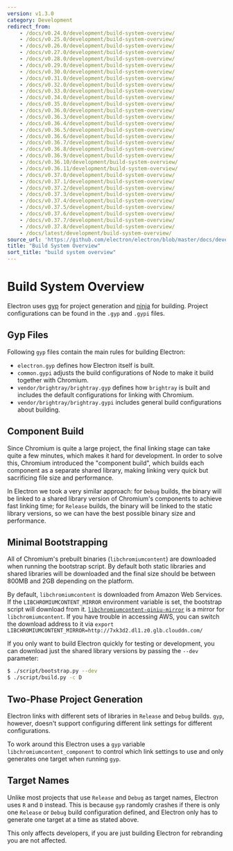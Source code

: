```yaml
---
version: v1.3.0
category: Development
redirect_from:
    - /docs/v0.24.0/development/build-system-overview/
    - /docs/v0.25.0/development/build-system-overview/
    - /docs/v0.26.0/development/build-system-overview/
    - /docs/v0.27.0/development/build-system-overview/
    - /docs/v0.28.0/development/build-system-overview/
    - /docs/v0.29.0/development/build-system-overview/
    - /docs/v0.30.0/development/build-system-overview/
    - /docs/v0.31.0/development/build-system-overview/
    - /docs/v0.32.0/development/build-system-overview/
    - /docs/v0.33.0/development/build-system-overview/
    - /docs/v0.34.0/development/build-system-overview/
    - /docs/v0.35.0/development/build-system-overview/
    - /docs/v0.36.0/development/build-system-overview/
    - /docs/v0.36.3/development/build-system-overview/
    - /docs/v0.36.4/development/build-system-overview/
    - /docs/v0.36.5/development/build-system-overview/
    - /docs/v0.36.6/development/build-system-overview/
    - /docs/v0.36.7/development/build-system-overview/
    - /docs/v0.36.8/development/build-system-overview/
    - /docs/v0.36.9/development/build-system-overview/
    - /docs/v0.36.10/development/build-system-overview/
    - /docs/v0.36.11/development/build-system-overview/
    - /docs/v0.37.0/development/build-system-overview/
    - /docs/v0.37.1/development/build-system-overview/
    - /docs/v0.37.2/development/build-system-overview/
    - /docs/v0.37.3/development/build-system-overview/
    - /docs/v0.37.4/development/build-system-overview/
    - /docs/v0.37.5/development/build-system-overview/
    - /docs/v0.37.6/development/build-system-overview/
    - /docs/v0.37.7/development/build-system-overview/
    - /docs/v0.37.8/development/build-system-overview/
    - /docs/latest/development/build-system-overview/
source_url: 'https://github.com/electron/electron/blob/master/docs/development/build-system-overview.md'
title: "Build System Overview"
sort_title: "build system overview"
---
```


# Build System Overview

Electron uses [gyp](https://gyp.gsrc.io/) for project generation and
[ninja](https://ninja-build.org/) for building. Project configurations can
be found in the `.gyp` and `.gypi` files.

## Gyp Files

Following `gyp` files contain the main rules for building Electron:

* `electron.gyp` defines how Electron itself is built.
* `common.gypi` adjusts the build configurations of Node to make it build
  together with Chromium.
* `vendor/brightray/brightray.gyp` defines how `brightray` is built and
  includes the default configurations for linking with Chromium.
* `vendor/brightray/brightray.gypi` includes general build configurations about
  building.

## Component Build

Since Chromium is quite a large project, the final linking stage can take
quite a few minutes, which makes it hard for development. In order to solve
this, Chromium introduced the "component build", which builds each component as
a separate shared library, making linking very quick but sacrificing file size
and performance.

In Electron we took a very similar approach: for `Debug` builds, the binary
will be linked to a shared library version of Chromium's components to achieve
fast linking time; for `Release` builds, the binary will be linked to the static
library versions, so we can have the best possible binary size and performance.

## Minimal Bootstrapping

All of Chromium's prebuilt binaries (`libchromiumcontent`) are downloaded when
running the bootstrap script. By default both static libraries and shared
libraries will be downloaded and the final size should be between 800MB and 2GB
depending on the platform.

By default, `libchromiumcontent` is downloaded from Amazon Web Services.
If the `LIBCHROMIUMCONTENT_MIRROR` environment variable is set, the bootstrap
script will download from it.
[`libchromiumcontent-qiniu-mirror`](https://github.com/hokein/libchromiumcontent-qiniu-mirror)
is a mirror for `libchromiumcontent`. If you have trouble in accessing AWS, you
can switch the download address to it via
`export LIBCHROMIUMCONTENT_MIRROR=http://7xk3d2.dl1.z0.glb.clouddn.com/`

If you only want to build Electron quickly for testing or development, you
can download just the shared library versions by passing the `--dev` parameter:

```bash
$ ./script/bootstrap.py --dev
$ ./script/build.py -c D
```

## Two-Phase Project Generation

Electron links with different sets of libraries in `Release` and `Debug`
builds. `gyp`, however, doesn't support configuring different link settings for
different configurations.

To work around this Electron uses a `gyp` variable
`libchromiumcontent_component` to control which link settings to use and only
generates one target when running `gyp`.

## Target Names

Unlike most projects that use `Release` and `Debug` as target names, Electron
uses `R` and `D` instead. This is because `gyp` randomly crashes if there is
only one `Release` or `Debug` build configuration defined, and Electron only has
to generate one target at a time as stated above.

This only affects developers, if you are just building Electron for rebranding
you are not affected.
